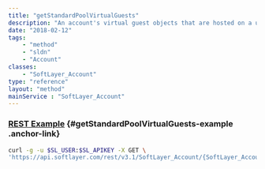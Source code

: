 ```yaml
---
title: "getStandardPoolVirtualGuests"
description: "An account's virtual guest objects that are hosted on a user provisioned hypervisor."
date: "2018-02-12"
tags:
    - "method"
    - "sldn"
    - "Account"
classes:
    - "SoftLayer_Account"
type: "reference"
layout: "method"
mainService : "SoftLayer_Account"
---
```


### [REST Example](#getStandardPoolVirtualGuests-example) <a href="/article/rest/"><i class="fas fa-question"></i></a> {#getStandardPoolVirtualGuests-example .anchor-link} 
```bash
curl -g -u $SL_USER:$SL_APIKEY -X GET \
'https://api.softlayer.com/rest/v3.1/SoftLayer_Account/{SoftLayer_AccountID}/getStandardPoolVirtualGuests'
```
